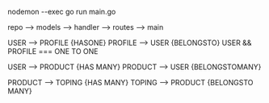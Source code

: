 <!-- RUN NODEMON -->
nodemon --exec go run main.go

<!-- FLOW  -->
repo --> models --> handler --> routes --> main

<!-- RELATION TABLES -->
USER --> PROFILE {HASONE}
PROFILE --> USER {BELONGSTO}
USER && PROFILE === ONE TO ONE 

USER --> PRODUCT {HAS MANY}
PRODUCT --> USER {BELONGSTOMANY}

PRODUCT --> TOPING {HAS MANY}
TOPING --> PRODUCT {BELONGSTO MANY}